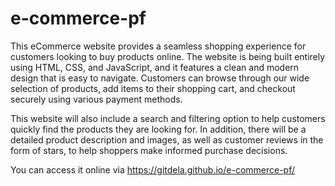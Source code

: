 # e-commerce-pf
This eCommerce website provides a seamless shopping experience for customers looking to buy products online. The website is being built entirely using HTML, CSS, and JavaScript, and it features a clean and modern design that is easy to navigate. Customers can browse through our wide selection of products, add items to their shopping cart, and checkout securely using various payment methods.

This website will also include a search and filtering option to help customers quickly find the products they are looking for. In addition, there will be a detailed product description and images, as well as customer reviews in the form of stars, to help shoppers make informed purchase decisions.

You can access it online via https://gitdela.github.io/e-commerce-pf/
